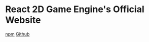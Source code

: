 # React 2D Game Engine's Official Website
[npm](https://www.npmjs.com/package/react-2d-game-engine)
[Github](https://github.com/Yefee8/react-2d-game-engine)